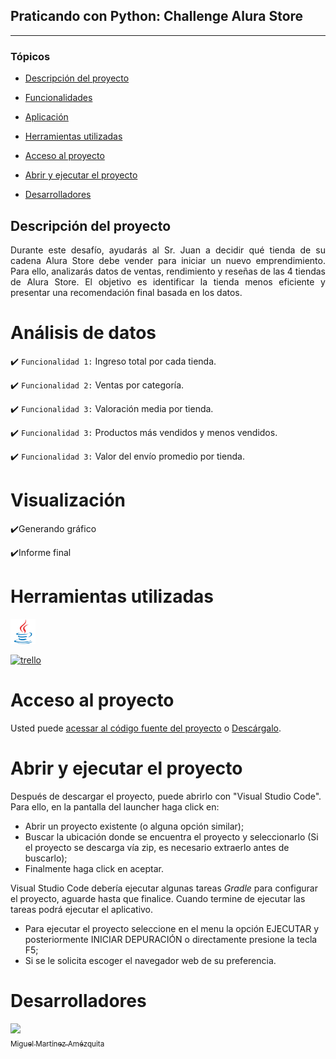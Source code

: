 ## Praticando con Python: Challenge Alura Store
<hr>

### Tópicos 

- [Descripción del proyecto](#Descripción-del-proyecto)

- [Funcionalidades](#Funcionalidades)

- [Aplicación](#Aplicación)

- [Herramientas utilizadas](#Herramientas-utilizadas)

- [Acceso al proyecto](#Acceso-al-proyecto)

- [Abrir y ejecutar el proyecto](#Abrir-y-ejecutar-el-proyecto)

- [Desarrolladores](#Desarrolladores)

## Descripción del proyecto
<p align="justify">
Durante este desafío, ayudarás al Sr. Juan a decidir qué tienda de su cadena Alura Store debe vender para iniciar un nuevo emprendimiento. Para ello, analizarás datos de ventas, rendimiento y reseñas de las 4 tiendas de Alura Store. El objetivo es identificar la tienda menos eficiente y presentar una recomendación final basada en los datos.
</p>

# Análisis de datos

:heavy_check_mark: `Funcionalidad 1:` Ingreso total por cada tienda.

:heavy_check_mark: `Funcionalidad 2:` Ventas por categoría.

:heavy_check_mark: `Funcionalidad 3:` Valoración media por tienda.

:heavy_check_mark: `Funcionalidad 3:` Productos más vendidos y menos vendidos.

:heavy_check_mark: `Funcionalidad 3:` Valor del envío promedio por tienda.

# Visualización

:heavy_check_mark:Generando gráfico

:heavy_check_mark:Informe final


# Herramientas utilizadas
<a href="https://www.java.com" target="_blank"> <img src="https://raw.githubusercontent.com/devicons/devicon/master/icons/java/java-original.svg" alt="java" width="40" height="40"/> </a> 

<a href="https://www.trello.com" target="_blank"> <img src="https://encrypted-tbn0.gstatic.com/images?q=tbn:ANd9GcSCbY1-Um96CJj5CiENgILgx12Sc6ZV-NPLdw&s" alt="trello" width="40" height="40"/> </a> 

# Acceso al proyecto
Usted puede [acessar al código fuente del proyecto](https://github.com/Tecindes/proyecto-amigo-secreto.git) o [Descárgalo](https://github.com/Tecindes/proyecto-amigo-secreto/archive/refs/heads/main.zip).

# Abrir y ejecutar el proyecto

Después de descargar el proyecto, puede abrirlo con "Visual Studio Code". Para ello, en la pantalla del launcher haga click en:

- Abrir un proyecto existente (o alguna opción similar);
- Buscar la ubicación donde se encuentra el proyecto y seleccionarlo (Si el proyecto se descarga vía zip, es necesario extraerlo antes de buscarlo);
- Finalmente haga click en aceptar.

Visual Studio Code debería ejecutar algunas tareas *Gradle* para configurar el proyecto, aguarde hasta que finalice. Cuando termine de ejecutar las tareas podrá ejecutar el aplicativo.

- Para ejecutar el proyecto seleccione en el menu la opción EJECUTAR y posteriormente INICIAR DEPURACIÓN o directamente presione la tecla F5;
- Si se le solicita escoger el navegador web de su preferencia.

# Desarrolladores
[<img src="https://avatars.githubusercontent.com/u/87500675?s=400&u=3fff02d252f8ba421132223d77181d1f0549cc25&v=4" width=115><br><sub>Miguel Martínez Amézquita</sub>](https://github.com/Tecindes) 
